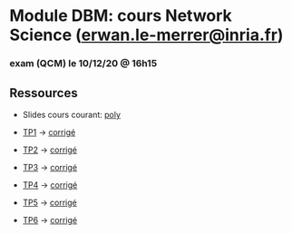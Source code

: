 # Module DBM: cours Network Science (erwan.le-merrer@inria.fr)

### exam (QCM) le 10/12/20 @ 16h15

## Ressources
* Slides cours courant: [poly](https://github.com/erwanlemerrer/erwanlemerrer.github.io/blob/master/cours/ESIR20/slides-c2.pdf)

* [TP1](https://github.com/erwanlemerrer/erwanlemerrer.github.io/blob/master/cours/ESIR20/esir-TP1.md) -> [corrigé](https://github.com/erwanlemerrer/erwanlemerrer.github.io/blob/master/cours/ESIR20/esir-TP1-correction.md)

* [TP2](https://github.com/erwanlemerrer/erwanlemerrer.github.io/blob/master/cours/ESIR20/esir-TP2.md) -> [corrigé](https://github.com/erwanlemerrer/erwanlemerrer.github.io/blob/master/cours/ESIR20/esir-TP2-correction.md)

* [TP3](https://github.com/erwanlemerrer/erwanlemerrer.github.io/blob/master/cours/ESIR20/esir-TP3.md) -> [corrigé](https://github.com/erwanlemerrer/erwanlemerrer.github.io/blob/master/cours/ESIR20/esir-TP3-correction.md)

* [TP4](https://github.com/erwanlemerrer/erwanlemerrer.github.io/blob/master/cours/ESIR20/esir-TP4.md) -> [corrigé](https://github.com/erwanlemerrer/erwanlemerrer.github.io/blob/master/cours/ESIR20/esir-TP4-correction.md)

* [TP5](https://github.com/erwanlemerrer/erwanlemerrer.github.io/blob/master/cours/ESIR20/esir-TP5.md) -> [corrigé](https://github.com/erwanlemerrer/erwanlemerrer.github.io/blob/master/cours/ESIR20/esir-TP5-correction.md)

* [TP6](https://github.com/erwanlemerrer/erwanlemerrer.github.io/blob/master/cours/ESIR20/esir-TP6.md) -> [corrigé](https://github.com/erwanlemerrer/erwanlemerrer.github.io/blob/master/cours/ESIR20/esir-TP6-correction.md)

